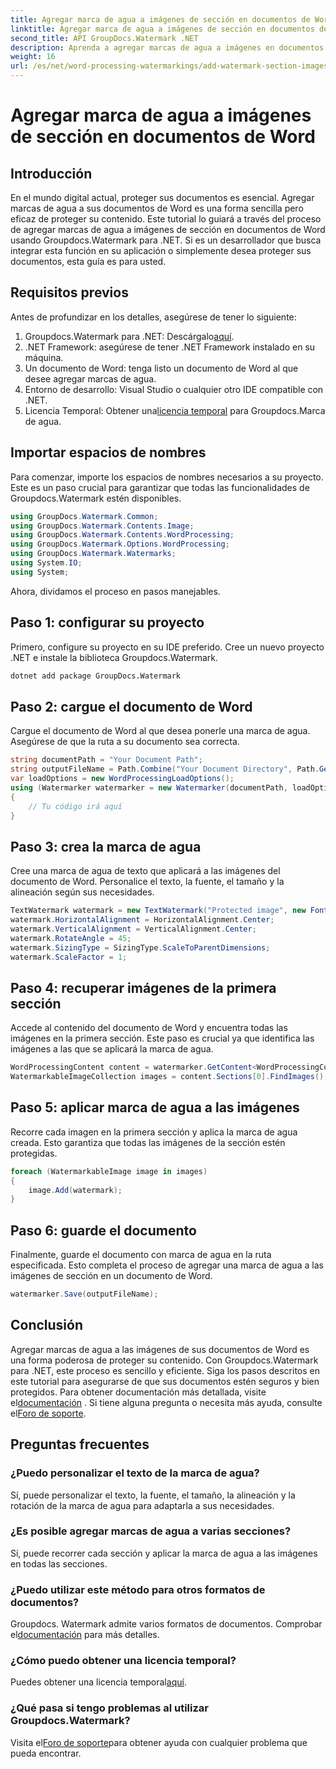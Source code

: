 ```yaml
---
title: Agregar marca de agua a imágenes de sección en documentos de Word
linktitle: Agregar marca de agua a imágenes de sección en documentos de Word
second_title: API GroupDocs.Watermark .NET
description: Aprenda a agregar marcas de agua a imágenes en documentos de Word usando Groupdocs para .NET. Siga nuestra guía para una protección de documentos segura y profesional.
weight: 16
url: /es/net/word-processing-watermarkings/add-watermark-section-images-word-docs/
---
```


# Agregar marca de agua a imágenes de sección en documentos de Word

## Introducción
En el mundo digital actual, proteger sus documentos es esencial. Agregar marcas de agua a sus documentos de Word es una forma sencilla pero eficaz de proteger su contenido. Este tutorial lo guiará a través del proceso de agregar marcas de agua a imágenes de sección en documentos de Word usando Groupdocs.Watermark para .NET. Si es un desarrollador que busca integrar esta función en su aplicación o simplemente desea proteger sus documentos, esta guía es para usted.
## Requisitos previos
Antes de profundizar en los detalles, asegúrese de tener lo siguiente:
1.  Groupdocs.Watermark para .NET: Descárgalo[aquí](https://releases.groupdocs.com/Watermark/net/).
2. .NET Framework: asegúrese de tener .NET Framework instalado en su máquina.
3. Un documento de Word: tenga listo un documento de Word al que desee agregar marcas de agua.
4. Entorno de desarrollo: Visual Studio o cualquier otro IDE compatible con .NET.
5.  Licencia Temporal: Obtener una[licencia temporal](https://purchase.groupdocs.com/temporary-license/) para Groupdocs.Marca de agua.
## Importar espacios de nombres
Para comenzar, importe los espacios de nombres necesarios a su proyecto. Este es un paso crucial para garantizar que todas las funcionalidades de Groupdocs.Watermark estén disponibles.
```csharp
using GroupDocs.Watermark.Common;
using GroupDocs.Watermark.Contents.Image;
using GroupDocs.Watermark.Contents.WordProcessing;
using GroupDocs.Watermark.Options.WordProcessing;
using GroupDocs.Watermark.Watermarks;
using System.IO;
using System;
```
Ahora, dividamos el proceso en pasos manejables.
## Paso 1: configurar su proyecto
Primero, configure su proyecto en su IDE preferido. Cree un nuevo proyecto .NET e instale la biblioteca Groupdocs.Watermark.
```bash
dotnet add package GroupDocs.Watermark
```
## Paso 2: cargue el documento de Word
Cargue el documento de Word al que desea ponerle una marca de agua. Asegúrese de que la ruta a su documento sea correcta.
```csharp
string documentPath = "Your Document Path";
string outputFileName = Path.Combine("Your Document Directory", Path.GetFileName(documentPath));
var loadOptions = new WordProcessingLoadOptions();
using (Watermarker watermarker = new Watermarker(documentPath, loadOptions))
{
    // Tu código irá aquí
}
```
## Paso 3: crea la marca de agua
Cree una marca de agua de texto que aplicará a las imágenes del documento de Word. Personalice el texto, la fuente, el tamaño y la alineación según sus necesidades.
```csharp
TextWatermark watermark = new TextWatermark("Protected image", new Font("Arial", 8));
watermark.HorizontalAlignment = HorizontalAlignment.Center;
watermark.VerticalAlignment = VerticalAlignment.Center;
watermark.RotateAngle = 45;
watermark.SizingType = SizingType.ScaleToParentDimensions;
watermark.ScaleFactor = 1;
```
## Paso 4: recuperar imágenes de la primera sección
Accede al contenido del documento de Word y encuentra todas las imágenes en la primera sección. Este paso es crucial ya que identifica las imágenes a las que se aplicará la marca de agua.
```csharp
WordProcessingContent content = watermarker.GetContent<WordProcessingContent>();
WatermarkableImageCollection images = content.Sections[0].FindImages();
```
## Paso 5: aplicar marca de agua a las imágenes
Recorre cada imagen en la primera sección y aplica la marca de agua creada. Esto garantiza que todas las imágenes de la sección estén protegidas.
```csharp
foreach (WatermarkableImage image in images)
{
    image.Add(watermark);
}
```
## Paso 6: guarde el documento
Finalmente, guarde el documento con marca de agua en la ruta especificada. Esto completa el proceso de agregar una marca de agua a las imágenes de sección en un documento de Word.
```csharp
watermarker.Save(outputFileName);
```
## Conclusión
Agregar marcas de agua a las imágenes de sus documentos de Word es una forma poderosa de proteger su contenido. Con Groupdocs.Watermark para .NET, este proceso es sencillo y eficiente. Siga los pasos descritos en este tutorial para asegurarse de que sus documentos estén seguros y bien protegidos.
 Para obtener documentación más detallada, visite el[documentación](https://tutorials.groupdocs.com/Watermark/net/) . Si tiene alguna pregunta o necesita más ayuda, consulte el[Foro de soporte](https://forum.groupdocs.com/c/watermark/19).
## Preguntas frecuentes
### ¿Puedo personalizar el texto de la marca de agua?
Sí, puede personalizar el texto, la fuente, el tamaño, la alineación y la rotación de la marca de agua para adaptarla a sus necesidades.
### ¿Es posible agregar marcas de agua a varias secciones?
Sí, puede recorrer cada sección y aplicar la marca de agua a las imágenes en todas las secciones.
### ¿Puedo utilizar este método para otros formatos de documentos?
 Groupdocs. Watermark admite varios formatos de documentos. Comprobar el[documentación](https://tutorials.groupdocs.com/Watermark/net/) para más detalles.
### ¿Cómo puedo obtener una licencia temporal?
 Puedes obtener una licencia temporal[aquí](https://purchase.groupdocs.com/temporary-license/).
### ¿Qué pasa si tengo problemas al utilizar Groupdocs.Watermark?
 Visita el[Foro de soporte](https://forum.groupdocs.com/c/watermark/19)para obtener ayuda con cualquier problema que pueda encontrar.